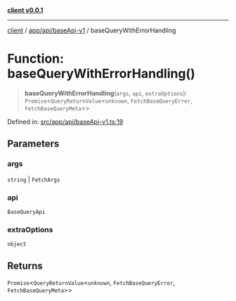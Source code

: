 [**client v0.0.1**](../../../../README.md)

***

[client](../../../../README.md) / [app/api/baseApi-v1](../README.md) / baseQueryWithErrorHandling

# Function: baseQueryWithErrorHandling()

> **baseQueryWithErrorHandling**(`args`, `api`, `extraOptions`): `Promise`\<`QueryReturnValue`\<`unknown`, `FetchBaseQueryError`, `FetchBaseQueryMeta`\>\>

Defined in: [src/app/api/baseApi-v1.ts:19](https://github.com/petelc/WMS/blob/0ba5e61a5ede3de744df1a5839724fa19a2a534f/client/src/app/api/baseApi-v1.ts#L19)

## Parameters

### args

`string` | `FetchArgs`

### api

`BaseQueryApi`

### extraOptions

`object`

## Returns

`Promise`\<`QueryReturnValue`\<`unknown`, `FetchBaseQueryError`, `FetchBaseQueryMeta`\>\>
